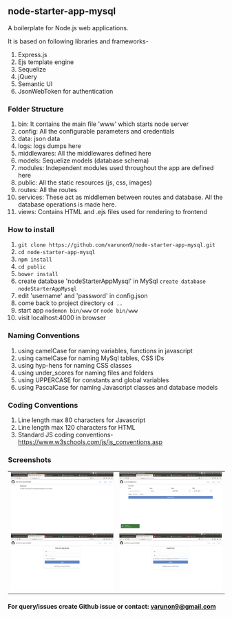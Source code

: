 ## node-starter-app-mysql

A boilerplate for Node.js web applications.

It is based on following libraries and frameworks-

1. Express.js
2. Ejs template engine
3. Sequelize
4. jQuery
5. Semantic UI
6. JsonWebToken for authentication

### Folder Structure

1. bin: It contains the main file 'www' which starts node server
2. config: All the configurable parameters and credentials
3. data: json data
4. logs: logs dumps here
5. middlewares: All the middlewares defined here
6. models: Sequelize models (database schema)
7. modules: Independent modules used throughout the app are defined here
8. public: All the static resources (js, css, images)
9. routes: All the routes
10. services: These act as middlemen between routes and database. All the database operations is made here.
11. views: Contains HTML and .ejs files used for rendering to frontend

### How to install

1. `git clone https://github.com/varunon9/node-starter-app-mysql.git`
2. `cd node-starter-app-mysql`
3. `npm install`
4. `cd public`
5. `bower install`
6. create database 'nodeStarterAppMysql' in MySql `create database nodeStarterAppMysql`
7. edit 'username' and 'password' in config.json
8. come back to project directory `cd ..`
9. start app `nodemon bin/www` or `node bin/www`
10. visit localhost:4000 in browser


### Naming Conventions

1. using camelCase for naming variables, functions in javascript
2. using camelCase for naming MySql tables, CSS IDs
3. using hyp-hens for naming CSS classes
4. using under_scores for naming files and folders
5. using UPPERCASE for constants and global variables
6. using PascalCase for naming Javascript classes and database models


### Coding Conventions

1. Line length max 80 characters for Javascript
2. Line length max 120 characters for HTML
3. Standard JS coding conventions- https://www.w3schools.com/js/js_conventions.asp

### Screenshots
|  |  |
| --- | --- |
|![Home Screen](./screenshots/home.png) | ![Dashboard Screen](./screenshots/dashboard.png)|
|![Login Screen](./screenshots/login.png) | ![Signup Screen](./screenshots/signup.png)|

#### For query/issues create Github issue or contact: varunon9@gmail.com